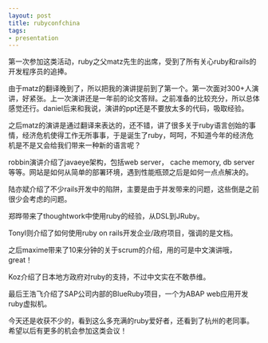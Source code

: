 ```yaml
---
layout: post
title: rubyconfchina
tags:
- presentation
---
```

第一次参加这类活动，ruby之父matz先生的出席，受到了所有关心ruby和rails的开发程序员的追捧。

由于matz的翻译晚到了，所以把我的演讲提前到了第一个。第一次面对300+人演讲，好紧张。上一次演讲还是一年前的论文答辩。之前准备的比较充分，所以总体感觉还行。daniel后来和我说，演讲的ppt还是不要放太多的代码，吸取经验。

之后matz的演讲是通过翻译来表达的，还不错，讲了很多关于ruby语言创始的事情，经济危机使得工作无所事事，于是诞生了ruby，呵呵，不知道今年的经济危机是不是又会给我们带来一种新的语言呢？

robbin演讲介绍了javaeye架构，包括web server， cache memory, db server等等。网站是如何从简单的部署环境，遇到性能瓶颈之后是如何一点点解决的。

陆亦斌介绍了不少rails开发中的陷阱，主要是由于并发带来的问题，这些倒是之前很少会考虑的问题。

郑晔带来了thoughtwork中使用ruby的经验，从DSL到JRuby。

TonyI则介绍了如何使用ruby on rails开发企业/政府项目，强调的是文档。

之后maxime带来了10来分钟的关于scrum的介绍，用的可是中文演讲哦，great！

Koz介绍了日本地方政府对ruby的支持，不过中文实在不敢恭维。

最后王浩飞介绍了SAP公司内部的BlueRuby项目，一个为ABAP web应用开发ruby虚拟机。

今天还是收获不少的，看到这么多充满的ruby爱好者，还看到了杭州的老同事。希望以后有更多的机会参加这类会议！



